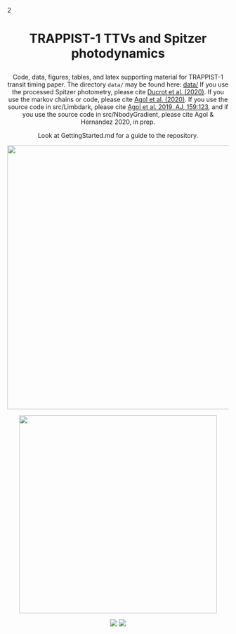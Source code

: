 2
<h1>
  <p align="center">
  TRAPPIST-1 TTVs and Spitzer photodynamics
  </p>
</h1>
<p align="center">
Code, data, figures, tables, and latex supporting material for TRAPPIST-1 transit timing paper.  The
directory <code>data/</code> may be found here: <a href="https://doi.org/10.5281/zenodo.4060252">data/</a>
If you use the processed Spitzer photometry, please cite <a href="https://doi.org/10.1051/0004-6361/201937392">Ducrot et al. (2020)</a>.
If you use the markov chains or code, please cite <a href="https://iopscience.iop.org/article/10.3847/PSJ/abd022">Agol et al. (2020)</a>. If you use the source code in src/Limbdark, please cite <a href="https://doi.org/10.3847/1538-3881/ab4fee">Agol et al. 2019, AJ, 159:123</a>, and 
if you use the source code in src/NbodyGradient, please cite Agol & Hernandez 2020, in prep.
  </p>
<p align="center">
Look at GettingStarted.md for a guide to the repository.
  </p>
 
 <p align="center">
<img width = "600" src="https://github.com/ericagol/TRAPPIST1_Spitzer/blob/master/Figure_MR_loop.gif?raw=true"/>
 </p>

 <a href="https://www.google.com/logos/doodles/2017/seven-earth-size-exoplanets-discovered-6423181526040576.2-hp2x.gif">
 <p align="center">
<img width = "450" src="https://github.com/ericagol/TRAPPIST1_Spitzer/blob/master/Google_Doodle_TRAPPIST1.jpg?raw=true"/>
 </p></a>
 
 <p align="center">
  <a href="https://docs.google.com/viewer?url=https://github.com/ericagol/TRAPPIST1_Spitzer/raw/master-pdf/tex/refining_trappist1_ttvs.pdf"><img src="https://img.shields.io/badge/read-the_paper-brightgreen.svg?style=flat"/></a> <a href="https://travis-ci.org/github/ericagol/TRAPPIST1_Spitzer/"><img src ="https://travis-ci.org/ericagol/TRAPPIST1_Spitzer.svg?branch=master"/></a></p>
